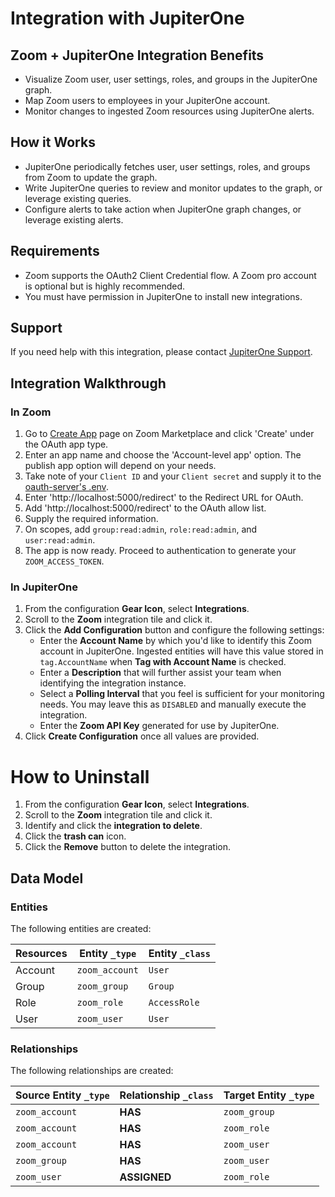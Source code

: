 # Integration with JupiterOne

## Zoom + JupiterOne Integration Benefits

- Visualize Zoom user, user settings, roles, and groups in the JupiterOne graph.
- Map Zoom users to employees in your JupiterOne account.
- Monitor changes to ingested Zoom resources using JupiterOne alerts.

## How it Works

- JupiterOne periodically fetches user, user settings, roles, and groups from
  Zoom to update the graph.
- Write JupiterOne queries to review and monitor updates to the graph, or
  leverage existing queries.
- Configure alerts to take action when JupiterOne graph changes, or leverage
  existing alerts.

## Requirements

- Zoom supports the OAuth2 Client Credential flow. A Zoom pro account is
  optional but is highly recommended.
- You must have permission in JupiterOne to install new integrations.

## Support

If you need help with this integration, please contact
[JupiterOne Support](https://support.jupiterone.io).

## Integration Walkthrough

### In Zoom

1. Go to [Create App](https://marketplace.zoom.us/develop/create) page on Zoom
   Marketplace and click 'Create' under the OAuth app type.
2. Enter an app name and choose the 'Account-level app' option. The publish app
   option will depend on your needs.
3. Take note of your `Client ID` and your `Client secret` and supply it to the
   [oauth-server's .env](../oauth-server/README.md).
4. Enter 'http://localhost:5000/redirect' to the Redirect URL for OAuth.
5. Add 'http://localhost:5000/redirect' to the OAuth allow list.
6. Supply the required information.
7. On scopes, add `group:read:admin`, `role:read:admin`, and `user:read:admin`.
8. The app is now ready. Proceed to authentication to generate your
   `ZOOM_ACCESS_TOKEN`.

### In JupiterOne

1. From the configuration **Gear Icon**, select **Integrations**.
2. Scroll to the **Zoom** integration tile and click it.
3. Click the **Add Configuration** button and configure the following settings:
    - Enter the **Account Name** by which you'd like to identify this Zoom account
      in JupiterOne. Ingested entities will have this value stored in
      `tag.AccountName` when **Tag with Account Name** is checked.
    - Enter a **Description** that will further assist your team when identifying
      the integration instance.
    - Select a **Polling Interval** that you feel is sufficient for your monitoring
      needs. You may leave this as `DISABLED` and manually execute the integration.
    - Enter the **Zoom API Key** generated for use by JupiterOne.
4. Click **Create Configuration** once all values are provided.

# How to Uninstall

1. From the configuration **Gear Icon**, select **Integrations**.
2. Scroll to the **Zoom** integration tile and click it.
3. Identify and click the **integration to delete**.
4. Click the **trash can** icon.
5. Click the **Remove** button to delete the integration.

<!-- {J1_DOCUMENTATION_MARKER_START} -->
<!--
********************************************************************************
NOTE: ALL OF THE FOLLOWING DOCUMENTATION IS GENERATED USING THE
"j1-integration document" COMMAND. DO NOT EDIT BY HAND! PLEASE SEE THE DEVELOPER
DOCUMENTATION FOR USAGE INFORMATION:

https://github.com/JupiterOne/sdk/blob/main/docs/integrations/development.md
********************************************************************************
-->

## Data Model

### Entities

The following entities are created:

| Resources | Entity `_type` | Entity `_class` |
| --------- | -------------- | --------------- |
| Account   | `zoom_account` | `User`          |
| Group     | `zoom_group`   | `Group`         |
| Role      | `zoom_role`    | `AccessRole`    |
| User      | `zoom_user`    | `User`          |

### Relationships

The following relationships are created:

| Source Entity `_type` | Relationship `_class` | Target Entity `_type` |
| --------------------- | --------------------- | --------------------- |
| `zoom_account`        | **HAS**               | `zoom_group`          |
| `zoom_account`        | **HAS**               | `zoom_role`           |
| `zoom_account`        | **HAS**               | `zoom_user`           |
| `zoom_group`          | **HAS**               | `zoom_user`           |
| `zoom_user`           | **ASSIGNED**          | `zoom_role`           |

<!--
********************************************************************************
END OF GENERATED DOCUMENTATION AFTER BELOW MARKER
********************************************************************************
-->
<!-- {J1_DOCUMENTATION_MARKER_END} -->
